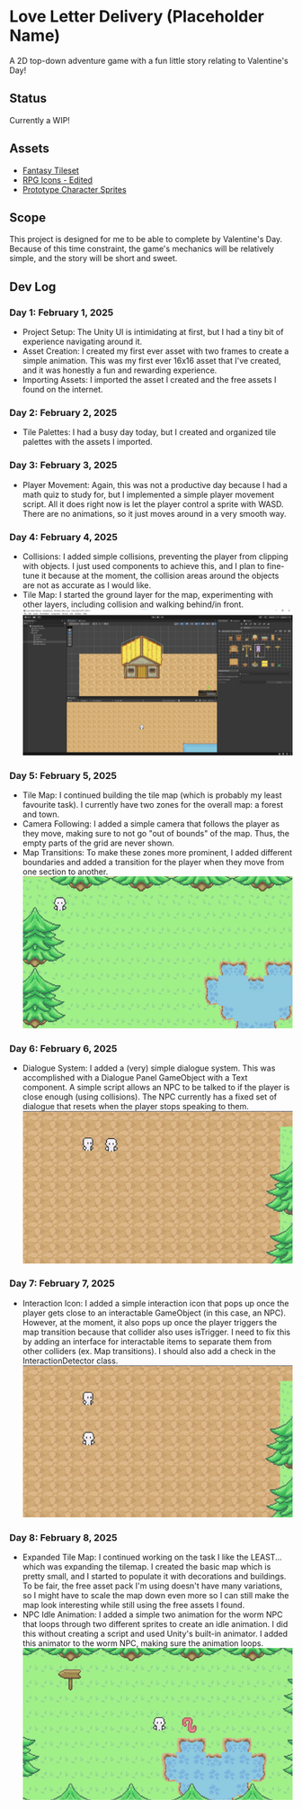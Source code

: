 # Love Letter Delivery (Placeholder Name)
A 2D top-down adventure game with a fun little story relating to Valentine's Day!

## Status
Currently a WIP!

## Assets
* [Fantasy Tileset](https://ventilatore.itch.io/the-fantasy-tileset)
* [RPG Icons - Edited](https://butterymilk.itch.io/tiny-wonder-rpg-icons)
* [Prototype Character Sprites](https://otterisk.itch.io/hana-caraka-base-character)

## Scope
This project is designed for me to be able to complete by Valentine's Day. Because of this time constraint, the game's mechanics will be relatively simple, and the story will be short and sweet.

## Dev Log

### Day 1: February 1, 2025
* Project Setup: The Unity UI is intimidating at first, but I had a tiny bit of experience navigating around it.
* Asset Creation: I created my first ever asset with two frames to create a simple animation. This was my first ever 16x16 asset that I've created, and it was honestly a fun and rewarding experience.
* Importing Assets: I imported the asset I created and the free assets I found on the internet.

### Day 2: February 2, 2025
* Tile Palettes: I had a busy day today, but I created and organized tile palettes with the assets I imported.

### Day 3: February 3, 2025
* Player Movement: Again, this was not a productive day because I had a math quiz to study for, but I implemented a simple player movement script. All it does right now is let the player control a sprite with WASD. There are no animations, so it just moves around in a very smooth way.

### Day 4: February 4, 2025
* Collisions: I added simple collisions, preventing the player from clipping with objects. I just used components to achieve this, and I plan to fine-tune it because at the moment, the collision areas around the objects are not as accurate as I would like.
* Tile Map: I started the ground layer for the map, experimenting with other layers, including collision and walking behind/in front.
![Photo of Unity with tile map and a building with collision lines around it](DevLog/Screenshots/Day4-Screenshot.png)

### Day 5: February 5, 2025
* Tile Map: I continued building the tile map (which is probably my least favourite task). I currently have two zones for the overall map: a forest and town.
* Camera Following: I added a simple camera that follows the player as they move, making sure to not go "out of bounds" of the map. Thus, the empty parts of the grid are never shown.
* Map Transitions: To make these zones more prominent, I added different boundaries and added a transition for the player when they move from one section to another.
![Demonstration of the map transition between zones](DevLog/Gifs/Feb_5_Waypoint_Transition.gif)

### Day 6: February 6, 2025
* Dialogue System: I added a (very) simple dialogue system. This was accomplished with a Dialogue Panel GameObject with a Text component. A simple script allows an NPC to be talked to if the player is close enough (using collisions). The NPC currently has a fixed set of dialogue that resets when the player stops speaking to them.
![Demonstration of the simple dialogue system](DevLog/Gifs/Feb_6_Dialogue_Simple.gif)

### Day 7: February 7, 2025
* Interaction Icon: I added a simple interaction icon that pops up once the player gets close to an interactable GameObject (in this case, an NPC). However, at the moment, it also pops up once the player triggers the map transition because that collider also uses isTrigger. I need to fix this by adding an interface for interactable items to separate them from other colliders (ex. Map transitions). I should also add a check in the InteractionDetector class.
![Demonstration of the interaction icon](DevLog/Gifs/Feb_7_Interaction_Icon.gif)

### Day 8: February 8, 2025
* Expanded Tile Map: I continued working on the task I like the LEAST... which was expanding the tilemap. I created the basic map which is pretty small, and I started to populate it with decorations and buildings. To be fair, the free asset pack I'm using doesn't have many variations, so I might have to scale the map down even more so I can still make the map look interesting while still using the free assets I found.
* NPC Idle Animation: I added a simple two animation for the worm NPC that loops through two different sprites to create an idle animation. I did this without creating a script and used Unity's built-in animator. I added this animator to the worm NPC, making sure the animation loops.
![Demonstration of the worm idle animation](DevLog/Gifs/Feb_8_Worm_Idle_Animation.gif)